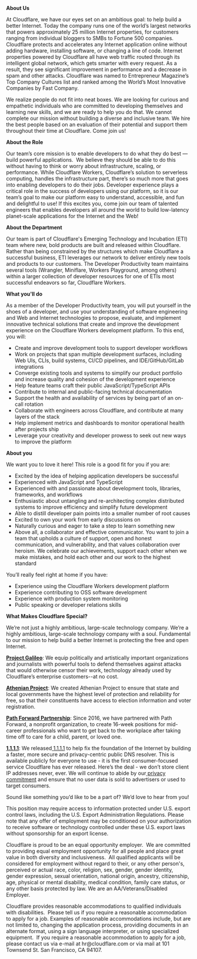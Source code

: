 <div class="content-intro">
	<div><strong>About Us</strong></div>
	<div>
		<p><span style="font-weight: 400;">At Cloudflare, we have our eyes set on an ambitious goal: to help build a better Internet. Today the company runs one of the world’s largest networks that powers approximately 25 million Internet properties, for customers ranging from individual bloggers to SMBs to Fortune 500 companies. Cloudflare protects and accelerates any Internet application online without adding hardware, installing software, or changing a line of code. Internet properties powered by Cloudflare all have web traffic routed through its intelligent global network, which gets smarter with every request. As a result, they see significant improvement in performance and a decrease in spam and other attacks. Cloudflare was named to Entrepreneur Magazine’s Top Company Cultures list and ranked among the World’s Most Innovative Companies by Fast Company.</span><span style="font-weight: 400;">&nbsp;</span></p>
		<p><span style="font-weight: 400;">We realize people do not fit into neat boxes. We are looking for curious and empathetic individuals who are committed to developing themselves and learning new skills, and we are ready to help you do that. We cannot complete our mission without building a diverse and inclusive team. We hire the best people based on an evaluation of their potential and support them throughout their time at Cloudflare. Come join us!&nbsp;</span></p>
	</div>
</div>
<p><strong>About the Role</strong></p>
<p>Our team’s core mission is to enable developers to do what they do best — build powerful applications.&nbsp; We believe they should be able to do this without having to think or worry about infrastructure, scaling, or performance. While Cloudflare Workers, Cloudflare’s solution to serverless computing, handles the infrastructure part, there’s so much more that goes into enabling developers to do their jobs. Developer experience plays a critical role in the success of developers using our platform, so it is our team’s goal to make our platform easy to understand, accessible, and fun and delightful to use! If this excites you, come join our team of talented engineers that enables developers all around the world to build low-latency planet-scale applications for the Internet and the Web!</p>
<p><strong>About the Department</strong></p>
<p>Our team is part of Cloudflare's Emerging Technology and Incubation (ETI) team where new, bold products are built and released within Cloudflare. Rather than being constrained by the structures which make Cloudflare a successful business, ETI leverages our network to deliver entirely new tools and products to our customers. The Developer Productivity team maintains several tools (Wrangler, Miniflare, Workers Playground, among others) within a larger collection of developer resources for one of ETIs most successful endeavors so far, Cloudflare Workers.&nbsp;</p>
<p><strong>What you'll do</strong></p>
<p>As a member of the Developer Productivity team, you will put yourself in the shoes of a developer, and use your understanding of software engineering and Web and Internet technologies to propose, evaluate, and implement innovative technical solutions that create and improve the development experience on the Cloudflare Workers development platform. To this end, you will:</p>
<ul>
	<li>Create and improve development tools to support developer workflows</li>
	<li>Work on projects that span multiple development surfaces, including Web UIs, CLIs, build systems, CI/CD pipelines, and IDE/GitHub/GitLab integrations</li>
	<li>Converge existing tools and systems to simplify our product portfolio and increase quality and cohesion of the development experience</li>
	<li>Help feature teams craft their public JavaScript/TypeScript APIs</li>
	<li>Contribute to internal and public-facing technical documentation</li>
	<li>Support the health and availability of services by being part of an on-call rotation</li>
	<li>Collaborate with engineers across Cloudflare, and contribute at many layers of the stack&nbsp;</li>
	<li>Help implement metrics and dashboards to monitor operational health after projects ship</li>
	<li>Leverage your creativity and developer prowess to seek out new ways to improve the platform</li>
</ul>
<p><strong>About you</strong></p>
<p>We want you to love it here! This role is a good fit for you if you are:</p>
<ul>
	<li>Excited by the idea of helping application developers be successful</li>
	<li>Experienced with JavaScript and TypeScript</li>
	<li>Experienced with and passionate about development tools, libraries, frameworks, and workflows</li>
	<li>Enthusiastic about untangling and re-architecting complex distributed systems to improve efficiency and simplify future development</li>
	<li>Able to distill developer pain points into a smaller number of root causes</li>
	<li>Excited to own your work from early discussions on</li>
	<li>Naturally curious and eager to take a step to learn something new</li>
	<li>Above all, a collaborator and effective communicator. You want to join a team that upholds a culture of support, open and honest communication, and vulnerability, and that values collaboration over heroism. We celebrate our achievements, support each other when we make mistakes, and hold each other and our work to the highest standard</li>
</ul>
<p>You’ll really feel right at home if you have:</p>
<ul>
	<li>Experience using the Cloudflare Workers development platform</li>
	<li>Experience contributing to OSS software development</li>
	<li>Experience with production system monitoring</li>
	<li>Public speaking or developer relations skills</li>
</ul>
<div class="content-conclusion">
	<p><strong>What Makes Cloudflare Special?</strong></p>
	<p><span style="font-weight: 400;">We’re not just a highly ambitious, large-scale technology company. We’re a highly ambitious, large-scale technology company with a soul. Fundamental to our mission to help build a better Internet is protecting the free and open Internet.</span></p>
	<p><a href="https://blog.cloudflare.com/protecting-free-expression-online/"><strong>Project Galileo</strong></a><span style="font-weight: 400;">: We equip politically and artistically important organizations and journalists with powerful tools to defend themselves against attacks that would otherwise censor their work, technology already used by Cloudflare’s enterprise customers--at no cost.</span></p>
	<p><strong><a href="https://www.cloudflare.com/athenian/">Athenian Project</a></strong><span style="font-weight: 400;">: We created Athenian Project to ensure that state and local governments have the highest level of protection and reliability for free, so that their constituents have access to election information and voter registration.</span></p>
	<p><a href="https://blog.cloudflare.com/tag/path-forward/"><strong>Path Forward Partnership</strong></a><span style="font-weight: 400;">: Since 2016, we have partnered with Path Forward, a nonprofit organization, to create 16-week positions for mid-career professionals who want to get back to the workplace after taking time off to care for a child, parent, or loved one.</span></p>
	<p><a href="https://1.1.1.1/"><strong>1.1.1.1</strong></a><span style="font-weight: 400;">: We released</span><a href="https://1.1.1.1/"> <span style="font-weight: 400;">1.1.1.1</span></a><span style="font-weight: 400;"> to help fix the foundation of the Internet by building a faster, more secure and privacy-centric public DNS resolver. This is available publicly for everyone to use - it is the first consumer-focused service Cloudflare has ever released. Here’s the deal - we don’t store client IP addresses never, ever. We will continue to abide by our</span><a href="https://developers.cloudflare.com/1.1.1.1/privacy/public-dns-resolver"> privacy commitment</a><span style="font-weight: 400;"> and ensure that no user data is sold to advertisers or used to target consumers.</span></p>
	<p><span style="font-weight: 400;">Sound like something you’d like to be a part of? We’d love to hear from you!</span></p>
	<p><span style="font-weight: 400;">This position may require access to information protected under U.S. export control laws, including the U.S. Export Administration Regulations. Please note that any offer of employment may be conditioned on your authorization to receive software or technology controlled under these U.S. export laws without sponsorship for an export license.</span></p>
	<p><span style="font-weight: 400;">Cloudflare is proud to be an equal opportunity employer. &nbsp;We are committed to providing equal employment opportunity for all people and place great value in both diversity and inclusiveness. &nbsp;All qualified applicants will be considered for employment without regard to their, or any other person's, perceived or actual</span> <span style="font-weight: 400;">race, color, religion, sex, gender, gender identity, gender expression, sexual orientation, national origin, ancestry, citizenship, age, physical or mental disability, medical condition, family care status, or any other basis protected by law. </span><span style="font-weight: 400;">We are an AA/Veterans/Disabled Employer.</span></p>
	<p><span style="font-weight: 400;">Cloudflare provides reasonable accommodations to qualified individuals with disabilities. &nbsp;Please tell us if you require a reasonable accommodation to apply for a job. Examples of reasonable accommodations include, but are not limited to, changing the application process, providing documents in an alternate format, using a sign language interpreter, or using specialized equipment. &nbsp;If you require a reasonable accommodation to apply for a job, please contact us via e-mail at </span><span style="font-weight: 400;">hr@cloudflare.com</span><span style="font-weight: 400;"> or via mail at 101 Townsend St. San Francisco, CA 94107.</span></p>
</div>